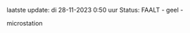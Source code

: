 laatste update: 
di 28-11-2023  0:50   uur 
Status: FAALT - geel - 
<div class="service Y">microstation</div>